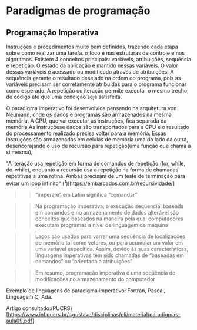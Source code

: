 # Paradigmas de programação

## Programação Imperativa

Instruções e procedimentos muito bem definidos, trazendo cada etapa sobre como realizar uma tarefa. o foco é nas estruturas de controle e nos algoritmos.
Existem 4 conceitos principais: variáveis, atribuições, sequência e repetição.
O estado da aplicação é mantido nessas variáveis.
O valor dessas variáveis é acessado ou modificado através de atribuições.
A sequência garante o resultado desejado na ordem do programa, pois as variáveis precisam ser corretamente atribuídas para o programa funcionar como esperado.
A repetição ou iteração permite executar o mesmo trecho de código até que uma condição seja satisfeita.

O paradigma imperativo foi desenvolvida pensando na arquitetura von Neumann, onde os dados e programas são armazenados na mesma memória. A CPU, que vai executar as instruções, fica separada da memória.As instruçõese dados são transportados para a CPU e o resultado do processamento realizado precisa voltar para a memória. Essas instruções são armazenadas em células de memória uma do lado da outra, desencorajando o uso de recursão para repetição(uma função que chama a si mesma),

"A iteração usa repetição em forma de comandos de repetição (for, while, do-while), enquanto a recursão usa a repetição na forma de chamadas repetitivas a uma rotina. Ambas precisam de um teste de terminação para evitar um loop infinito" (<sup markdown=1>1</sup>)[https://embarcados.com.br/recursividade/]

>> “imperare” em Latim significa “comandar”

>> Na programação imperativa, a execução seqüencial baseada em comandos e no armazenamento de dados alterável são conceitos que baseados na maneira pela qual computadores executam programas a nível de linguagem de máquina

>> Laços são usados para varrer uma seqüência de localizações de memória tal como vetores, ou para acumular um valor em uma variável específica. Assim, devido às suas características, linguagens imperativas tem sido chamadas de “baseadas em comandos” ou “orientada a atribuições”

>> Em resumo, programação imperativa é uma seqüência de modificações no armazenamento do computador

Exemplo de linguagens de paradigma imperativo: Fortran, Pascal, Linguagem C,  Ada. 

Artigo consultado:(PUCRS)[https://www.inf.pucrs.br/~gustavo/disciplinas/pli/material/paradigmas-aula09.pdf]